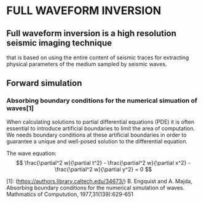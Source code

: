 # FULL WAVEFORM INVERSION

##  Full waveform inversion is a high resolution seismic imaging technique 
that is based on using the entire content of seismic traces for extracting
physical parameters of the medium sampled by seismic waves.

## Forward simulation
### Absorbing boundary conditions for the numerical simuation of waves[1]

When calculating solutions to partial differential equations (PDE) it is often
essential to introduce artificial boundaries to limit the area of computation.
We needs boundary conditions at these artificial boundaries in order to guarantee
a unique and well-posed solution to the differential equation.

The wave equation:
$$
\frac{\partial^2 w}{\partial t^2} - \frac{\partial^2 w}{\partial x^2} - 
\frac{\partial^2 w}{\partial y^2} = 0
$$



[1]: (https://authors.library.caltech.edu/34673/) B. Engquist and A. Majda, 
Absorbing boundary conditions for the numerical simulation of waves. 
Mathmatics of Computution, 1977,31(139):629-651


